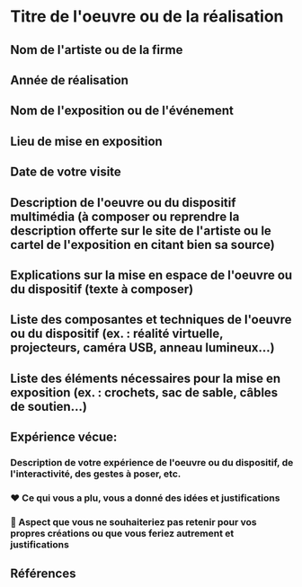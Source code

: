   # Titre de l'oeuvre ou de la réalisation

  ## Nom de l'artiste ou de la firme

  ## Année de réalisation

  ## Nom de l'exposition ou de l'événement

  ## Lieu de mise en exposition

  ## Date de votre visite

  ## Description de l'oeuvre ou du dispositif multimédia (à composer ou reprendre la description offerte sur le site de l'artiste ou le cartel de l'exposition en citant bien sa source)

  ## Explications sur la mise en espace de l'oeuvre ou du dispositif (texte à composer)

  ## Liste des composantes et techniques de l'oeuvre ou du dispositif (ex. : réalité virtuelle, projecteurs, caméra USB, anneau lumineux...)

  ##  Liste des éléments nécessaires pour la mise en exposition (ex. : crochets, sac de sable, câbles de soutien...)

  ##  Expérience vécue:

  ### Description de votre expérience de l'oeuvre ou du dispositif, de l'interactivité, des gestes à poser, etc.

  ### ❤️ Ce qui vous a plu, vous a donné des idées et justifications

  ###  🤔 Aspect que vous ne souhaiteriez pas retenir pour vos propres créations ou que vous feriez autrement et justifications

  ## Références
